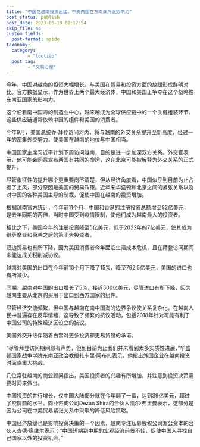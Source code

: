 ```yaml
---
title: "中国在越南投资迅猛，中美两国在东南亚角逐影响力"
post_status: publish
post_date: 2023-06-19 02:17:54
skip_file: no
custom_fields: 
  post-format: aside
taxonomy:
  category:
        - "toutiao"
  post_tag:
        - "交易心理"
---
```


今年，中国对越南的投资大幅增长，与美国在贸易和投资方面的放缓形成鲜明对比。官方数据显示，作为世界上两个最大经济体，中国和美国正争夺在这个战略性东南亚国家的影响力。

这个沿着南中国海的制造业中心，越来越成为全球供应链中的一个关键组装环节，这些供应链通常依赖中国的组件和美国的消费者。

今年9月，美国总统乔·拜登访问河内，将与越南的外交关系提升至新高度，经过一年的密集外交努力，使美国在越南的地位与中国相当。

中国国家主席习近平计划下周访问越南，目的是进一步加深双方关系。外交官表示，他可能会同意宣布两国有共同的命运，这在北京可能被解释为外交关系的正式提升。

尽管象征性的提升哪个更重要尚不清楚，但从经济角度看，中国似乎到目前为止占据了上风，部分原因是美国的贸易政策。近年来华盛顿和北京之间的紧张关系以及对中国的各种美国主导的制裁，促使中国在越南的投资增加。

根据越南官方统计，今年前11个月，中国和香港的注册投资总额增至82亿美元，是去年同期的两倍，当时中国受到疫情限制，使他们成为越南最大的投资者。

相比之下，美国今年的注册投资降至5亿美元，低于2022年的7亿美元，使其成为继萨摩亚和荷兰之后的第十大投资者。

双边贸易也有所下降，因为美国消费者今年面临生活成本危机，且在拜登访问期间未能达成关税削减协议。

越南对美国的出口在今年前10个月下降了15%，降至792.5亿美元，美国的进口也有所减少。

同期，越南对中国的出口增长了5%，接近500亿美元，尽管进口有所下降，因为越南主要从北京购买用于出口到西方国家的组件。

尽管经济交流频繁，但中国与越南在南中国海的边界争议使关系复杂化。在越南人民中普遍存在反华情绪，这导致了频繁的抗议活动，包括2018年针对可能有利于中国公司的特殊经济区设立的抗议。

美国外交升级伴随着白宫对更多投资和更易贸易的承诺。

“尽管拜登访问期间颇有声势，但到目前为止我们并未看到太多实质性进展，”华盛顿国家战争学院东南亚政治教授扎卡里·阿布扎表示，他指出外国企业在越南投资时面临重大挑战。

几位常驻越南的商业顾问指出，美国投资者的兴趣有所增加，并注意到投资决策需要时间来做出。

中国投资的并行增长，仅中国大陆部分就在今年翻了一番，达到39亿美元，超过了疫情前的水平。商业咨询公司Dezan Shira的合伙人凯尔·弗里曼表示，这部分是因为公司在中美贸易紧张关系中采取的降低风险策略。

中国经济放缓也是影响投资决策的一个因素，越南专注私募股权公司湄公资本的合伙人查德·奥维尔表示：“中国短期到中期的宏观经济前景不佳，促使中国人寻找自己国家以外的投资机会。”
